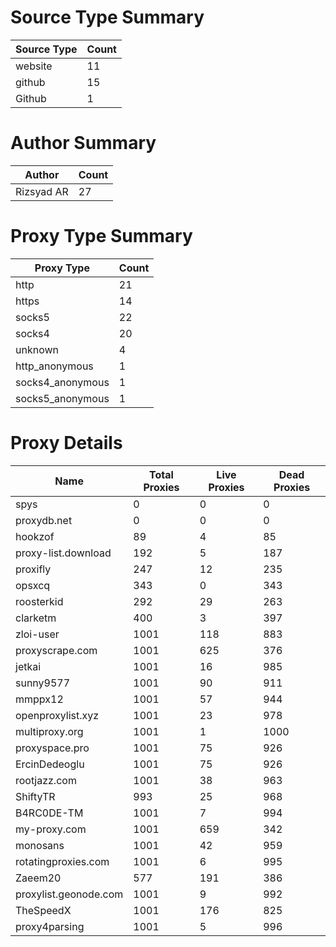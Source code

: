 # Source Type Summary

| Source Type | Count |
|-------------|-------|
| website | 11 |
| github | 15 |
| Github | 1 |


# Author Summary

| Author | Count |
|--------|-------|
| Rizsyad AR | 27 |


# Proxy Type Summary

| Proxy Type | Count |
|------------|-------|
| http | 21 |
| https | 14 |
| socks5 | 22 |
| socks4 | 20 |
| unknown | 4 |
| http_anonymous | 1 |
| socks4_anonymous | 1 |
| socks5_anonymous | 1 |


# Proxy Details

| Name | Total Proxies | Live Proxies | Dead Proxies |
|------|---------------|--------------|---------------|
| spys | 0 | 0 | 0 |
| proxydb.net | 0 | 0 | 0 |
| hookzof | 89 | 4 | 85 |
| proxy-list.download | 192 | 5 | 187 |
| proxifly | 247 | 12 | 235 |
| opsxcq | 343 | 0 | 343 |
| roosterkid | 292 | 29 | 263 |
| clarketm | 400 | 3 | 397 |
| zloi-user | 1001 | 118 | 883 |
| proxyscrape.com | 1001 | 625 | 376 |
| jetkai | 1001 | 16 | 985 |
| sunny9577 | 1001 | 90 | 911 |
| mmppx12 | 1001 | 57 | 944 |
| openproxylist.xyz | 1001 | 23 | 978 |
| multiproxy.org | 1001 | 1 | 1000 |
| proxyspace.pro | 1001 | 75 | 926 |
| ErcinDedeoglu | 1001 | 75 | 926 |
| rootjazz.com | 1001 | 38 | 963 |
| ShiftyTR | 993 | 25 | 968 |
| B4RC0DE-TM | 1001 | 7 | 994 |
| my-proxy.com | 1001 | 659 | 342 |
| monosans | 1001 | 42 | 959 |
| rotatingproxies.com | 1001 | 6 | 995 |
| Zaeem20 | 577 | 191 | 386 |
| proxylist.geonode.com | 1001 | 9 | 992 |
| TheSpeedX | 1001 | 176 | 825 |
| proxy4parsing | 1001 | 5 | 996 |
